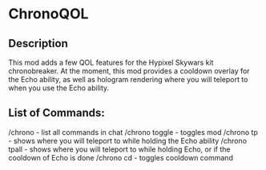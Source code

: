 # ChronoQOL

## **Description**
This mod adds a few QOL features for the Hypixel Skywars kit chronobreaker. At the moment, this mod provides a cooldown overlay for the Echo ability, as well as hologram rendering where you will teleport to when you use the Echo ability.

## List of Commands:
/chrono - list all commands in chat
/chrono toggle - toggles mod
/chrono tp - shows where you will teleport to while holding the Echo ability
/chrono tpall - shows where you will teleport to while holding Echo, or if the cooldown of Echo is done
/chrono cd - toggles cooldown command
